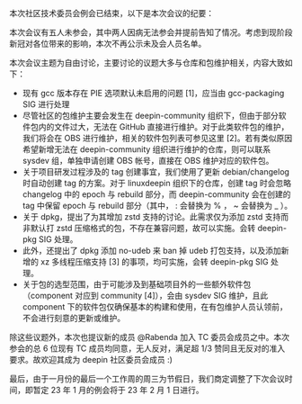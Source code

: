 本次社区技术委员会例会已结束，以下是本次会议的纪要：

本次会议有五人未参会，其中两人因病无法参会并提前告知了情况。考虑到现阶段新冠对各位带来的影响，本次不再公示未及会人员名单。

本次会议主题为自由讨论，主要讨论的议题大多与仓库和包维护相关，内容大致如下：

- 现有 gcc 版本存在 PIE 选项默认未启用的问题 [1]，应当由 gcc-packaging SIG 进行处理
- 尽管社区的包维护主要会发生在 deepin-community 组织下，但由于部分软件包内的文件过大，无法在 GitHub 直接进行维护。对于此类软件包的维护，我们将会在 OBS 进行维护，相关的软件包列表可参见这里 [2]。若有类似原因希望新增无法在 deepin-community 组织进行维护的仓库，则可以联系 sysdev 组，单独申请创建 OBS 帐号，直接在 OBS 维护对应的软件包。
- 关于项目研发过程涉及的 tag 创建事宜，我们使用了更新 debian/changelog 时自动创建 tag 的方案。对于 linuxdeepin 组织下的仓库，创建 tag 时会忽略 changelog 中的 epoch 与 rebuild 部分，而 deepin-community 会在创建的 tag 中保留 epoch 与 rebuild 部分（其中， : 会替换为 % ， ~ 会替换为 _ ）。
- 关于 dpkg，提出了为其增加 zstd 支持的讨论。此需求仅为添加 zstd 支持而非默认打 zstd 压缩格式的包，不存在兼容问题，故可以实施。会转 deepin-pkg SIG 处理。
- 此外，还提出了 dpkg 添加 no-udeb 来 ban 掉 udeb 打包支持，以及添加新增的 xz 多线程压缩支持 [3] 的事项，均可实施，会转 deepin-pkg SIG 处理。
- 关于包的选型范围，由于可能涉及到基础项目外的一些额外软件包（component 对应到 community [4]），会由 sysdev SIG 维护，且此 component 下的软件包仅确保基本的构建和使用，在有包维护人员认领前，不会进行刻意的更新或维护。

除这些议题外，本次也提议新的成员 @Rabenda 加入 TC 委员会成员之中。本次参会的总 6 位现有 TC 成员均同意，无人反对，满足超 1/3 赞同且无反对的准入要求。故欢迎其成为 deepin 社区委员会成员 :)

最后，由于一月份的最后一个工作周的周三为节假日，我们商定调整了下次会议时间，即暂定 23 年 1 月的例会将于 23 年 2 月 1 日进行。
